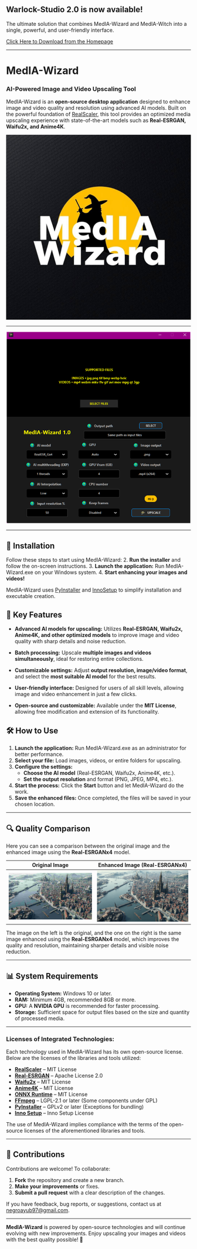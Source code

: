 ## Warlock-Studio 2.0 is now available!
The ultimate solution that combines MedIA-Wizard and MedIA-Witch into a single, powerful, and user-friendly interface.

[Click Here to Download from the Homepage](https://warlockhub-17vu0fo.gamma.site/warlockhub)  

---

# MedIA-Wizard

### AI-Powered Image and Video Upscaling Tool

MedIA-Wizard is an **open-source desktop application** designed to enhance image and video quality and resolution using advanced AI models. Built on the powerful foundation of [RealScaler](https://github.com/Djdefrag/RealScaler), this tool provides an optimized media upscaling experience with state-of-the-art models such as **Real-ESRGAN, Waifu2x, and Anime4K**.

![MedIA-Wizard logo](Assets/logo.png)

---

![Screenshot](Capture.png)

---

## 🚀 Installation

Follow these steps to start using MedIA-Wizard:
2. **Run the installer** and follow the on-screen instructions.
3. **Launch the application:** Run MedIA-Wizard.exe on your Windows system.
4. **Start enhancing your images and videos!**

MedIA-Wizard uses [PyInstaller](https://www.pyinstaller.org/) and [InnoSetup](http://www.jrsoftware.org/isinfo.php) to simplify installation and executable creation.

## 🌟 Key Features

- **Advanced AI models for upscaling:**
  Utilizes **Real-ESRGAN, Waifu2x, Anime4K, and other optimized models** to improve image and video quality with sharp details and noise reduction.

- **Batch processing:**
  Upscale **multiple images and videos simultaneously**, ideal for restoring entire collections.

- **Customizable settings:**
  Adjust **output resolution, image/video format**, and select the **most suitable AI model** for the best results.

- **User-friendly interface:**
  Designed for users of all skill levels, allowing image and video enhancement in just a few clicks.

- **Open-source and customizable:**
  Available under the **MIT License**, allowing free modification and extension of its functionality.

## 🛠️ How to Use

1. **Launch the application:** Run MedIA-Wizard.exe as an administrator for better performance.
2. **Select your file:** Load images, videos, or entire folders for upscaling.
3. **Configure the settings:**
   - **Choose the AI model** (Real-ESRGAN, Waifu2x, Anime4K, etc.).
   - **Set the output resolution** and format (PNG, JPEG, MP4, etc.).
4. **Start the process:** Click the **Start** button and let MedIA-Wizard do the work.
5. **Save the enhanced files:** Once completed, the files will be saved in your chosen location.

---

## 🔍 Quality Comparison

Here you can see a comparison between the original image and the enhanced image using the **Real-ESRGANx4** model.

| Original Image | Enhanced Image (Real-ESRGANx4) |
|-----------------|---------------------------------|
| ![Original](Assets/OriginalImage.png) | ![Enhanced](Assets/UpscalerImage.png) |

The image on the left is the original, and the one on the right is the same image enhanced using the **Real-ESRGANx4** model, which improves the quality and resolution, maintaining sharper details and visible noise reduction.

---

## 📊 System Requirements

- **Operating System:** Windows 10 or later.
- **RAM:** Minimum 4GB, recommended 8GB or more.
- **GPU:** A **NVIDIA GPU** is recommended for faster processing.
- **Storage:** Sufficient space for output files based on the size and quantity of processed media.

---

### **Licenses of Integrated Technologies:**

Each technology used in MedIA-Wizard has its own open-source license. Below are the licenses of the libraries and tools utilized:

- **[RealScaler](https://github.com/Djdefrag/RealScaler)** – MIT License
- **[Real-ESRGAN](https://github.com/xinntao/Real-ESRGAN)** – Apache License 2.0
- **[Waifu2x](https://github.com/nagadomi/waifu2x)** – MIT License
- **[Anime4K](https://arxiv.org/abs/2103.14006)** – MIT License
- **[ONNX Runtime](https://github.com/microsoft/onnxruntime)** – MIT License
- **[FFmpeg](https://ffmpeg.org/)** – LGPL-2.1 or later (Some components under GPL)
- **[PyInstaller](https://www.pyinstaller.org/)** – GPLv2 or later (Exceptions for bundling)
- **[Inno Setup](http://www.jrsoftware.org/isinfo.php)** – Inno Setup License

The use of MedIA-Wizard implies compliance with the terms of the open-source licenses of the aforementioned libraries and tools.

---

## 🤝 Contributions

Contributions are welcome! To collaborate:

1. **Fork** the repository and create a new branch.
2. **Make your improvements** or fixes.
3. **Submit a pull request** with a clear description of the changes.

If you have feedback, bug reports, or suggestions, contact us at [negroayub97@gmail.com](mailto:negroayub97@gmail.com).

---

**MedIA-Wizard** is powered by open-source technologies and will continue evolving with new improvements. Enjoy upscaling your images and videos with the best quality possible! 🚀
